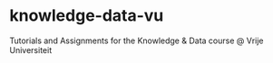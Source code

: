 # knowledge-data-vu
Tutorials and Assignments for the Knowledge &amp; Data course @ Vrije Universiteit

